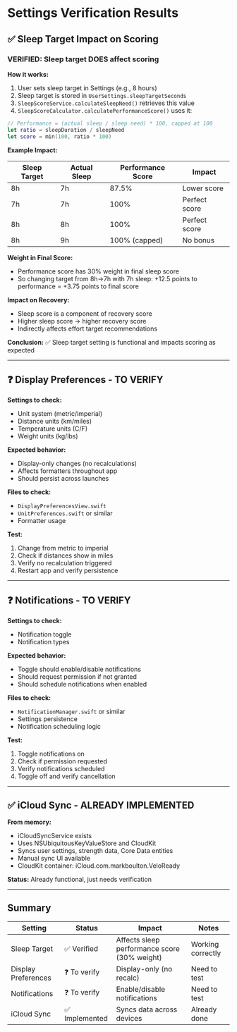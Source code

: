 # Settings Verification Results

## ✅ Sleep Target Impact on Scoring

### **VERIFIED: Sleep target DOES affect scoring**

**How it works:**
1. User sets sleep target in Settings (e.g., 8 hours)
2. Sleep target is stored in `UserSettings.sleepTargetSeconds`
3. `SleepScoreService.calculateSleepNeed()` retrieves this value
4. `SleepScoreCalculator.calculatePerformanceScore()` uses it:

```swift
// Performance = (actual sleep / sleep need) * 100, capped at 100
let ratio = sleepDuration / sleepNeed
let score = min(100, ratio * 100)
```

**Example Impact:**

| Sleep Target | Actual Sleep | Performance Score | Impact |
|--------------|--------------|-------------------|--------|
| 8h | 7h | 87.5% | Lower score |
| 7h | 7h | 100% | Perfect score |
| 8h | 8h | 100% | Perfect score |
| 8h | 9h | 100% (capped) | No bonus |

**Weight in Final Score:**
- Performance score has 30% weight in final sleep score
- So changing target from 8h→7h with 7h sleep: +12.5 points to performance = +3.75 points to final score

**Impact on Recovery:**
- Sleep score is a component of recovery score
- Higher sleep score → higher recovery score
- Indirectly affects effort target recommendations

**Conclusion:** ✅ Sleep target setting is functional and impacts scoring as expected

---

## ❓ Display Preferences - TO VERIFY

**Settings to check:**
- Unit system (metric/imperial)
- Distance units (km/miles)
- Temperature units (C/F)
- Weight units (kg/lbs)

**Expected behavior:**
- Display-only changes (no recalculations)
- Affects formatters throughout app
- Should persist across launches

**Files to check:**
- `DisplayPreferencesView.swift`
- `UnitPreferences.swift` or similar
- Formatter usage

**Test:**
1. Change from metric to imperial
2. Check if distances show in miles
3. Verify no recalculation triggered
4. Restart app and verify persistence

---

## ❓ Notifications - TO VERIFY

**Settings to check:**
- Notification toggle
- Notification types

**Expected behavior:**
- Toggle should enable/disable notifications
- Should request permission if not granted
- Should schedule notifications when enabled

**Files to check:**
- `NotificationManager.swift` or similar
- Settings persistence
- Notification scheduling logic

**Test:**
1. Toggle notifications on
2. Check if permission requested
3. Verify notifications scheduled
4. Toggle off and verify cancellation

---

## ✅ iCloud Sync - ALREADY IMPLEMENTED

**From memory:**
- iCloudSyncService exists
- Uses NSUbiquitousKeyValueStore and CloudKit
- Syncs user settings, strength data, Core Data entities
- Manual sync UI available
- CloudKit container: iCloud.com.markboulton.VeloReady

**Status:** Already functional, just needs verification

---

## Summary

| Setting | Status | Impact | Notes |
|---------|--------|--------|-------|
| Sleep Target | ✅ Verified | Affects sleep performance score (30% weight) | Working correctly |
| Display Preferences | ❓ To verify | Display-only (no recalc) | Need to test |
| Notifications | ❓ To verify | Enable/disable notifications | Need to test |
| iCloud Sync | ✅ Implemented | Syncs data across devices | Already done |
